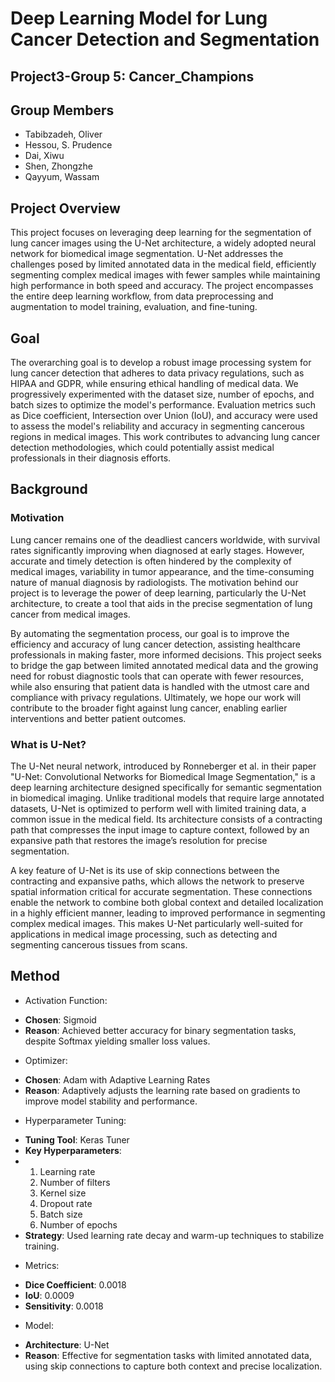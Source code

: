 # Deep Learning Model for Lung Cancer Detection and Segmentation

## Project3-Group 5: Cancer_Champions

## Group Members
* Tabibzadeh, Oliver
* Hessou, S. Prudence
* Dai, Xiwu
* Shen, Zhongzhe
* Qayyum, Wassam

## Project Overview
This project focuses on leveraging deep learning for the segmentation of lung cancer images using the U-Net architecture, a widely adopted neural network for biomedical image segmentation. U-Net addresses the challenges posed by limited annotated data in the medical field, efficiently segmenting complex medical images with fewer samples while maintaining high performance in both speed and accuracy. The project encompasses the entire deep learning workflow, from data preprocessing and augmentation to model training, evaluation, and fine-tuning.

## Goal
The overarching goal is to develop a robust image processing system for lung cancer detection that adheres to data privacy regulations, such as HIPAA and GDPR, while ensuring ethical handling of medical data. We progressively experimented with the dataset size, number of epochs, and batch sizes to optimize the model's performance. Evaluation metrics such as Dice coefficient, Intersection over Union (IoU), and accuracy were used to assess the model's reliability and accuracy in segmenting cancerous regions in medical images. This work contributes to advancing lung cancer detection methodologies, which could potentially assist medical professionals in their diagnosis efforts.

## Background

### Motivation
Lung cancer remains one of the deadliest cancers worldwide, with survival rates significantly improving when diagnosed at early stages. However, accurate and timely detection is often hindered by the complexity of medical images, variability in tumor appearance, and the time-consuming nature of manual diagnosis by radiologists. The motivation behind our project is to leverage the power of deep learning, particularly the U-Net architecture, to create a tool that aids in the precise segmentation of lung cancer from medical images.

By automating the segmentation process, our goal is to improve the efficiency and accuracy of lung cancer detection, assisting healthcare professionals in making faster, more informed decisions. This project seeks to bridge the gap between limited annotated medical data and the growing need for robust diagnostic tools that can operate with fewer resources, while also ensuring that patient data is handled with the utmost care and compliance with privacy regulations. Ultimately, we hope our work will contribute to the broader fight against lung cancer, enabling earlier interventions and better patient outcomes.

### What is U-Net?
The U-Net neural network, introduced by Ronneberger et al. in their paper "U-Net: Convolutional Networks for Biomedical Image Segmentation," is a deep learning architecture designed specifically for semantic segmentation in biomedical imaging. Unlike traditional models that require large annotated datasets, U-Net is optimized to perform well with limited training data, a common issue in the medical field. Its architecture consists of a contracting path that compresses the input image to capture context, followed by an expansive path that restores the image’s resolution for precise segmentation.

A key feature of U-Net is its use of skip connections between the contracting and expansive paths, which allows the network to preserve spatial information critical for accurate segmentation. These connections enable the network to combine both global context and detailed localization in a highly efficient manner, leading to improved performance in segmenting complex medical images. This makes U-Net particularly well-suited for applications in medical image processing, such as detecting and segmenting cancerous tissues from scans.

## Method
* Activation Function:
- **Chosen**: Sigmoid
- **Reason**: Achieved better accuracy for binary segmentation tasks, despite Softmax yielding smaller loss values.

* Optimizer:
- **Chosen**: Adam with Adaptive Learning Rates
- **Reason**: Adaptively adjusts the learning rate based on gradients to improve model stability and performance.

* Hyperparameter Tuning:
- **Tuning Tool**: Keras Tuner
- **Key Hyperparameters**:
- 1. Learning rate
  2. Number of filters
  3. Kernel size
  4. Dropout rate
  5. Batch size
  6. Number of epochs
- **Strategy**: Used learning rate decay and warm-up techniques to stabilize training.
  
* Metrics:
- **Dice Coefficient**: 0.0018
- **IoU**: 0.0009
- **Sensitivity**: 0.0018

* Model:
- **Architecture**: U-Net
- **Reason**: Effective for segmentation tasks with limited annotated data, using skip connections to capture both context and precise localization.
